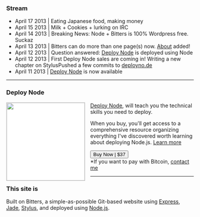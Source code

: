 ### Stream

+ April 17 2013 | Eating Japanese food, making money
+ April 15 2013 | Milk + Cookies + lurking on IRC
+ April 14 2013 | Breaking News: Node + Bitters is 100% Wordpress free. Suckaz
+ April 13 2013 | Bitters can do more than one page(s) now. [About](/about) added!
+ April 12 2013 | Question answered: [Deploy Node](http://deployno.de/) is deployed using Node
+ April 12 2013 | First Deploy Node sales are coming in! Writing a new chapter on StylusPushed a few commits to [deployno.de](http://deployno.de)
+ April 11 2013 | [Deploy Node](http://deployno.de/) is now available

***

### Deploy Node

<a href="http://deployno.de"><img src="/images/deploy.jpg" width="210px" style="margin-bottom: .5em; border: 1px solid #ccc; background: white; float: left; margin-right: 1em;"></a> [Deploy Node](http://deployno.de), will teach you the technical skills you need to deploy. 

When you buy, you'll get access to a comprehensive resource organizing everything I've discovered worth learning about deploying Node.js. [Learn more](http://deployno.de) 

<a href="http://evbogue.fetchapp.com/sell/sfasaixe/ppc"><button class="button">Buy Now | $37</button></a>
<br />*If you want to pay with Bitcoin, [contact me](mailto:ev@evbogue.com)

****

### This site is

Built on Bitters, a simple-as-possible Git-based website using [Express](http://expressjs.com/), [Jade](http://jade-lang.com/), [Stylus](http://learnboost.github.io/stylus/), and deployed using [Node.js](http://nodejs.org).

